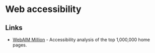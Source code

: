 # Web accessibility

## Links

- [WebAIM Million](https://webaim.org/projects/million/) - Accessibility analysis of the top 1,000,000 home pages.
